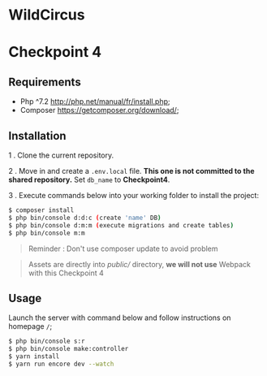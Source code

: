 # WildCircus
Checkpoint 4
=====================
Requirements
------------

  * Php ^7.2    http://php.net/manual/fr/install.php;
  * Composer    https://getcomposer.org/download/;

Installation
------------

1 . Clone the current repository.

2 . Move in and create a `.env.local` file. 
**This one is not committed to the shared repository.**
Set `db_name` to **Checkpoint4**.
 
3 . Execute commands below into your working folder to install the project:

```bash
$ composer install
$ php bin/console d:d:c (create 'name' DB)
$ php bin/console d:m:m (execute migrations and create tables)
$ php bin/console m:m
```
> Reminder : Don't use composer update to avoid problem

> Assets are directly into *public/* directory, **we will not use** Webpack with this Checkpoint 4


Usage
-----

Launch the server with command below and follow instructions on homepage `/`;

```bash
$ php bin/console s:r
$ php bin/console make:controller
$ yarn install
$ yarn run encore dev --watch
